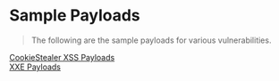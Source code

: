 # Sample Payloads  

>The following are the sample payloads for various vulnerabilities.  

[CookieStealer XSS Payloads](/Burp-Suite-Certified-Practitioner-Exam-Study/blob/main/payloads/CookieStealer-Payloads.md)  
[XXE Payloads](/Burp-Suite-Certified-Practitioner-Exam-Study/tree/main/payloads/xxe-payloads.md)  
  

